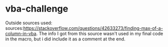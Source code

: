 # vba-challenge

Outside sources used: sources:https://stackoverflow.com/questions/42633273/finding-max-of-a-column-in-vba. The info I got from this source wasn't used in my final code in the macro, but i did include it as a comment at the end.
